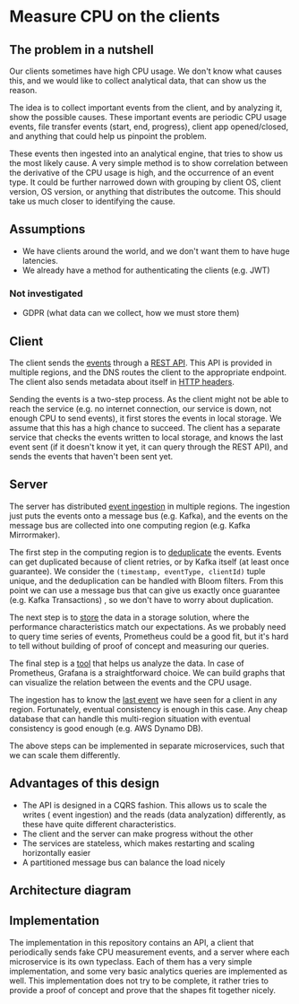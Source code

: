# Measure CPU on the clients


## The problem in a nutshell

Our clients sometimes have high CPU usage. We don't know what causes this, and
we would like to collect analytical data, that can show us the reason.

The idea is to collect important events from the client, and by analyzing it,
show the possible causes. These important events are periodic CPU usage events,
file transfer events (start, end, progress), client app opened/closed, and
anything that could help us pinpoint the problem.

These events then ingested into an analytical engine, that tries to show us the
most likely cause. A very simple method is to show correlation between the
derivative of the CPU usage is high, and the occurrence of an event type. It
could be further narrowed down with grouping by client OS, client version, OS
version, or anything that distributes the outcome. This should take us much
closer to identifying the cause.


## Assumptions

* We have clients around the world, and we don't want them to have huge
  latencies.
* We already have a method for authenticating the clients (e.g. JWT)

### Not investigated

* GDPR (what data can we collect, how we must store them)

## Client

The client sends
the [events](api/src/main/scala/com/github/esgott/mcpu/api/ClientEvent.scala)
through a [REST API](api/src/main/scala/com/github/esgott/mcpu/api/Api.scala).
This API is provided in multiple regions, and the DNS routes the client to the
appropriate endpoint. The client also sends metadata about itself in
[HTTP headers](api/src/main/scala/com/github/esgott/mcpu/api/Header.scala).

Sending the events is a two-step process. As the client might not be able to
reach the service (e.g. no internet connection, our service is down, not enough
CPU to send events), it first stores the events in local storage. We assume that
this has a high chance to succeed. The client has a separate service that checks
the events written to local storage, and knows the last event sent (if it
doesn't know it yet, it can query through the REST API), and sends the events
that haven't been sent yet.


## Server

The server has distributed
[event ingestion](server/src/main/scala/com/github/esgott/mcpu/server/Ingestion.scala)
in multiple regions. The ingestion just puts the events onto a message bus (e.g.
Kafka), and the events on the message bus are collected into one computing
region (e.g. Kafka Mirrormaker).

The first step in the computing region is to
[deduplicate](server/src/main/scala/com/github/esgott/mcpu/server/Deduplicator.scala)
the events. Events can get duplicated because of client retries, or by Kafka
itself (at least once guarantee). We consider
the `(timestamp, eventType, clientId)` tuple unique, and the deduplication can
be handled with Bloom filters. From this point we can use a message bus that can
give us exactly once guarantee  (e.g. Kafka Transactions)
, so we don't have to worry about duplication.

The next step is to
[store](server/src/main/scala/com/github/esgott/mcpu/server/EventStore.scala)
the data in a storage solution, where the performance characteristics match our
expectations. As we probably need to query time series of events, Prometheus
could be a good fit, but it's hard to tell without building of proof of concept
and measuring our queries.

The final step is a
[tool](server/src/main/scala/com/github/esgott/mcpu/server/Analytics.scala) that
helps us analyze the data. In case of Prometheus, Grafana is a straightforward
choice. We can build graphs that can visualize the relation between the events
and the CPU usage.

The ingestion has to know the
[last event](server/src/main/scala/com/github/esgott/mcpu/server/LastSeen.scala)
we have seen for a client in any region. Fortunately, eventual consistency is
enough in this case. Any cheap database that can handle this multi-region
situation with eventual consistency is good enough (e.g. AWS Dynamo DB).

The above steps can be implemented in separate microservices, such that we can
scale them differently.


## Advantages of this design

* The API is designed in a CQRS fashion. This allows us to scale the writes (
  event ingestion) and the reads (data analyzation) differently, as these have
  quite different characteristics.
* The client and the server can make progress without the other
* The services are stateless, which makes restarting and scaling horizontally
  easier
* A partitioned message bus can balance the load nicely

## Architecture diagram


## Implementation

The implementation in this repository contains an API, a client that
periodically sends fake CPU measurement events, and a server where each
microservice is its own typeclass. Each of them has a very simple
implementation, and some very basic analytics queries are implemented as well.
This implementation does not try to be complete, it rather tries to provide a
proof of concept and prove that the shapes fit together nicely.
